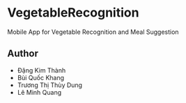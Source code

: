 # VegetableRecognition
 Mobile App for Vegetable Recognition and Meal Suggestion

## Author
- Đặng Kim Thành
- Bùi Quốc Khang
- Trương Thị Thùy Dung
- Lê Minh Quang
